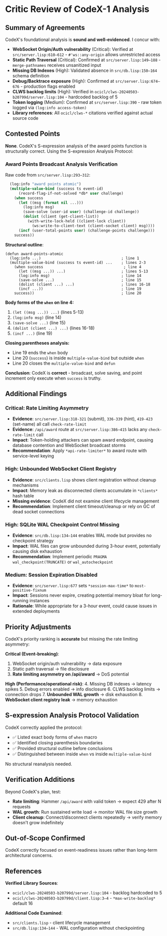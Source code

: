 # Critic Review of CodeX-1 Analysis

## Summary of Agreements

CodeX's foundational analysis is **sound and well-evidenced**. I concur with:

- **WebSocket Origin/Auth vulnerability** (Critical): Verified at `src/server.lisp:610–612` - `#'ws::any-origin` allows unrestricted access
- **Static Path Traversal** (Critical): Confirmed at `src/server.lisp:149–188` - `merge-pathnames` receives unsanitized input
- **Missing DB Indexes** (High): Validated absence in `src/db.lisp:150–164` schema definition
- **Debug/Backtrace exposure** (High): Confirmed at `src/server.lisp:674–676` - production flags enabled
- **CLWS backlog limits** (High): Verified in `ocicl/clws-20240503-b20799d/server.lisp:104` - hardcoded backlog of 5
- **Token logging** (Medium): Confirmed at `src/server.lisp:390` - raw token logged via `(log:info access-token)`
- **Library references**: All `ocicl/clws-*` citations verified against actual source code

## Contested Points

**None**. CodeX's S-expression analysis of the award points function is structurally correct. Using the S-expression Analysis Protocol:

### Award Points Broadcast Analysis Verification

Raw code from `src/server.lisp:293–312`:
```lisp
  (log:info "award points atomic")
  (multiple-value-bind (success ts event-id)
      (record-flag-if-not-solved *db* user challenge)
    (when success
      (let ((msg (format nil ...)))
        (log:info msg)
        (save-solve (user-id user) (challenge-id challenge))
        (dolist (client (get-client-list))
          (with-write-lock-held ((client-lock client))
            (ws:write-to-client-text (client-socket client) msg))))
      (incf (user-total-points user) (challenge-points challenge)))
    success))
```

**Structural outline**:
```
(defun award-points-atomic
  (log:info ...)                                    ; line 1
  (multiple-value-bind (success ts event-id) ...    ; lines 2-3
    (when success                                    ; line 4
      (let ((msg ...)) ...)                         ; lines 5-13
      (log:info msg)                                ; line 14
      (save-solve ...)                              ; line 15
      (dolist (client ...) ...)                     ; lines 16-18
      (incf ...))                                   ; line 19
    success))                                       ; line 20
```

**Body forms of the `when` on line 4:**
1. `(let ((msg ...)) ...)` (lines 5-13)
2. `(log:info msg)` (line 14)
3. `(save-solve ...)` (line 15)
4. `(dolist (client ...) ...)` (lines 16-18)
5. `(incf ...)` (line 19)

**Closing parentheses analysis:**
- Line 19 ends the `when` body
- Line 20 (`success`) is inside `multiple-value-bind` but outside `when`
- Line 20 closes the `multiple-value-bind` and `defun`

**Conclusion**: CodeX is **correct** - broadcast, solve saving, and point increment only execute when `success` is truthy.

## Additional Findings

### Critical: Rate Limiting Asymmetry
- **Evidence**: `src/server.lisp:318-321` (submit), `336-339` (hint), `419-423` (set-name) all call `check-rate-limit`
- **Evidence**: `/api/award` route at `src/server.lisp:386–415` lacks any `check-rate-limit` call
- **Impact**: Token-holding attackers can spam award endpoint, causing database contention and WebSocket broadcast storms
- **Recommendation**: Apply `*api-rate-limiter*` to award route with service-level keying

### High: Unbounded WebSocket Client Registry
- **Evidence**: `src/clients.lisp` shows client registration without cleanup mechanisms
- **Impact**: Memory leak as disconnected clients accumulate in `*clients*` hash table
- **Missing evidence**: CodeX did not examine client lifecycle management
- **Recommendation**: Implement client timeout/cleanup or rely on GC of dead socket connections

### High: SQLite WAL Checkpoint Control Missing
- **Evidence**: `src/db.lisp:134–144` enables WAL mode but provides no checkpoint strategy
- **Impact**: WAL files can grow unbounded during 3-hour event, potentially causing disk exhaustion
- **Recommendation**: Implement periodic `PRAGMA wal_checkpoint(TRUNCATE)` or `wal_autocheckpoint`

### Medium: Session Expiration Disabled
- **Evidence**: `src/server.lisp:677` sets `*session-max-time*` to `most-positive-fixnum`
- **Impact**: Sessions never expire, creating potential memory bloat for long-running instances
- **Rationale**: While appropriate for a 3-hour event, could cause issues in extended deployments

## Priority Adjustments

CodeX's priority ranking is **accurate** but missing the rate limiting asymmetry:

**Critical (Event-breaking)**:
1. WebSocket origin/auth vulnerability → data exposure
2. Static path traversal → file disclosure
3. **Rate limiting asymmetry on /api/award** → DoS potential

**High (Performance/operational risk)**:
4. Missing DB indexes → latency spikes
5. Debug errors enabled → info disclosure
6. CLWS backlog limits → connection drops
7. **Unbounded WAL growth** → disk exhaustion
8. **WebSocket client registry leak** → memory exhaustion

## S-expression Analysis Protocol Validation

CodeX correctly applied the protocol:
- ✅ Listed exact body forms of `when` macro
- ✅ Identified closing parenthesis boundaries
- ✅ Provided structural outline before conclusions
- ✅ Distinguished between inside `when` vs inside `multiple-value-bind`

No structural reanalysis needed.

## Verification Additions

Beyond CodeX's plan, test:
- **Rate limiting**: Hammer `/api/award` with valid token → expect 429 after N requests
- **WAL growth**: Run sustained write load → monitor WAL file size growth
- **Client cleanup**: Connect/disconnect clients repeatedly → verify memory doesn't grow indefinitely

## Out-of-Scope Confirmed

CodeX correctly focused on event-readiness issues rather than long-term architectural concerns.

## References

**Verified Library Sources**:
- `ocicl/clws-20240503-b20799d/server.lisp:104` - backlog hardcoded to 5
- `ocicl/clws-20240503-b20799d/client.lisp:3–4` - `*max-write-backlog*` default 16

**Additional Code Examined**:
- `src/clients.lisp` - client lifecycle management
- `src/db.lisp:134–144` - WAL configuration without checkpointing
